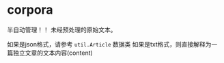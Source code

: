 # corpora

半自动管理！！
未经预处理的原始文本。

如果是json格式，请参考 `util.Article` 数据类
如果是txt格式，则直接解释为一篇独立文章的文本内容(content)